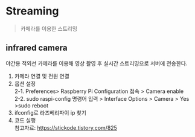 # Streaming
>카메라를 이용한 스트리밍

## infrared camera
야간용 적외선 카메라를 이용해 영상 촬영 후 실시간 스트리밍으로 서버에 전송한다. </br>
1. 카메라 연결 및 전원 연결 </br>
2. 옵션 설정 </br>
2-1. Preferences> Raspberry Pi Configuration 접속 > Camera enable </br>
2-2. sudo raspi-config 명령어 입력 > Interface Options > Camera > Yes >sudo reboot </br>
3. ifconfig로 라즈베리파이 ip 찾기 </br>
4. 코드 실행</br>
참고자료: https://stickode.tistory.com/825 </br>
